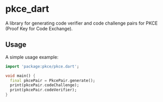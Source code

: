 # pkce_dart

A library for generating code verifier and code challenge pairs for PKCE (Proof Key for Code Exchange).

## Usage

A simple usage example:

```dart
import 'package:pkce/pkce.dart';

void main() {
  final pkcePair = PkcePair.generate();
  print(pkcePair.codeChallenge);
  print(pkcePair.codeVerifier);
}
```
